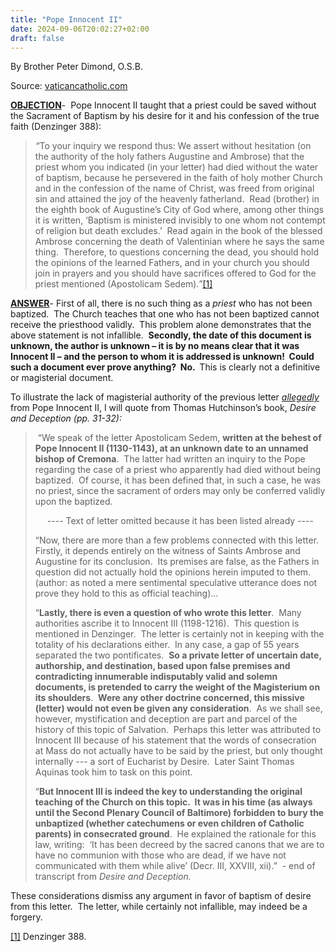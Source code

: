```yaml
---
title: "Pope Innocent II"
date: 2024-09-06T20:02:27+02:00
draft: false
---
```



By Brother Peter Dimond, O.S.B.

Source: [vaticancatholic.com](https://vaticancatholic.com/pope-innocent-ii-baptism-of-desire/)

<p><strong><u>OBJECTION</u></strong>-  Pope Innocent II taught that a priest could be saved without the Sacrament of Baptism by his desire for it and his confession of the true faith (Denzinger 388): </p>
<blockquote>
<p><em>“</em>To your inquiry we respond thus: We assert without hesitation (on the authority of the holy fathers Augustine and Ambrose) that the priest whom you indicated (in your letter) had died without the water of baptism, because he persevered in the faith of holy mother Church and in the confession of the name of Christ, was freed from original sin and attained the joy of the heavenly fatherland.  Read (brother) in the eighth book of Augustine’s City of God where, among other things it is written, ‘Baptism is ministered invisibly to one whom not contempt of religion but death excludes.’  Read again in the book of the blessed Ambrose concerning the death of Valentinian where he says the same thing.  Therefore, to questions concerning the dead, you should hold the opinions of the learned Fathers, and in your church you should join in prayers and you should have sacrifices offered to God for the priest mentioned (Apostolicam Sedem)<em>.”</em><a href="#_edn1" name="_ednref1">[1]</a></p>
</blockquote>
<p><strong><u>ANSWER</u></strong>- First of all, there is no such thing as a <em>priest</em> who has not been baptized.  The Church teaches that one who has not been baptized cannot receive the priesthood validly.  This problem alone demonstrates that the above statement is not infallible.  <strong>Secondly, the date of this document is unknown, the author is unknown – it is by no means clear that it was Innocent II – and the person to whom it is addressed is unknown!  Could such a document ever prove anything?  No.  </strong>This is clearly not a definitive or magisterial document.</p>
<p>To illustrate the lack of magisterial authority of the previous letter <em><u>allegedly</u></em> from Pope Innocent II, I will quote from Thomas Hutchinson’s book, <em>Desire and Deception (pp. 31-32):</em></p>
<blockquote>
<p><em> </em>“We speak of the letter Apostolicam Sedem, <strong>written at the behest of Pope Innocent II (1130-1143), at an unknown date to an unnamed bishop of Cremona</strong>.  The latter had written an inquiry to the Pope regarding the case of a priest who apparently had died without being baptized.  Of course, it has been defined that, in such a case, he was no priest, since the sacrament of orders may only be conferred validly upon the baptized.</p>
<p style="text-align: center;">---- Text of letter omitted because it has been listed already ----</p>
<p>“Now, there are more than a few problems connected with this letter.  Firstly, it depends entirely on the witness of Saints Ambrose and Augustine for its conclusion.  Its premises are false, as the Fathers in question did not actually hold the opinions herein imputed to them.  (author: as noted a mere sentimental speculative utterance does not prove they hold to this as official teaching)…</p>
<p>“<strong>Lastly, there is even a question of who wrote this letter</strong>.  Many authorities ascribe it to Innocent III (1198-1216).  This question is mentioned in Denzinger.  The letter is certainly not in keeping with the totality of his declarations either.  In any case, a gap of 55 years separated the two pontificates.  <strong>So a private letter of uncertain date, authorship, and destination, based upon false premises and contradicting innumerable indisputably valid and solemn documents, is pretended to carry the weight of the Magisterium on its shoulders</strong>.  <strong>Were any other doctrine concerned, this missive (letter) would not even be given any consideration</strong>.  As we shall see, however, mystification and deception are part and parcel of the history of this topic of Salvation.  Perhaps this letter was attributed to Innocent III because of his statement that the words of consecration at Mass do not actually have to be said by the priest, but only thought internally --- a sort of Eucharist by Desire.  Later Saint Thomas Aquinas took him to task on this point.</p>
<p>“<strong>But Innocent III is indeed the key to understanding the original teaching of the Church on this topic.  It was in his time (as always until the Second Plenary Council of Baltimore) forbidden to bury the unbaptized (whether catechumens or even children of Catholic parents) in consecrated ground</strong>.  He explained the rationale for this law, writing:  ‘It has been decreed by the sacred canons that we are to have no communion with those who are dead, if we have not communicated with them while alive’ (Decr. III, XXVIII, xii).”  - end of transcript from <em>Desire and Deception.</em></p>
</blockquote>
<p class="MsoHeader">These considerations dismiss any argument in favor of baptism of desire from this letter.  The letter, while certainly not infallible, may indeed be a forgery.</p>

<div class="footnotes">
<div>
<p><a href="#_ednref1" name="_edn1">[1]</a> Denzinger 388.</p>
</div>
</div>
</div>
